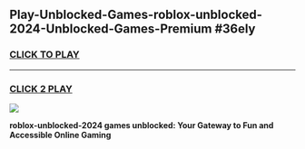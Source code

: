 
## Play-Unblocked-Games-roblox-unblocked-2024-Unblocked-Games-Premium #36ely
<h3>
<a href="https://premium.freeplayer.one?title=roblox-unblocked-2024&ref=12M">CLICK TO PLAY</a></h3>
<hr>

<h3>
<a href="https://premium.freeplayer.one?title=roblox-unblocked-2024&ref=12M">CLICK 2 PLAY</a>
  
</h3>

<a href="https://premium.freeplayer.one?title=roblox-unblocked-2024&ref=12M"><img src="https://clearcache.store/games.png"></a>


**roblox-unblocked-2024 games unblocked: Your Gateway to Fun and Accessible Online Gaming**
